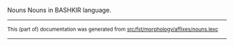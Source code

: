 Nouns
Nouns in BASHKIR language.

* * *

<small>This (part of) documentation was generated from [src/fst/morphology/affixes/nouns.lexc](https://github.com/giellalt/lang-bak/blob/main/src/fst/morphology/affixes/nouns.lexc)</small>

---

